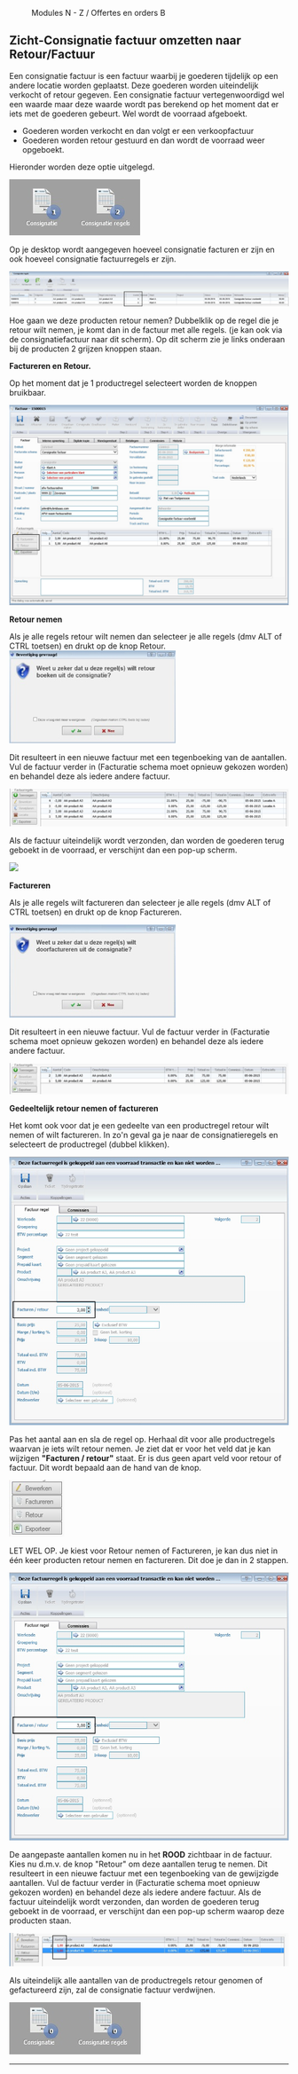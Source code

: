 <properties>
	<page>
		<title>Offerte en Order</title>
	</page>
	<menu>
		<position>Modules N - Z / Offertes en orders</position> 
		<title>Zicht-Consignatie factuur omzetten</title>
	<sort>B</sort>
	</menu>
</properties>

## Zicht-Consignatie factuur omzetten naar Retour/Factuur ##

Een consignatie factuur is een factuur waarbij je goederen tijdelijk op een andere locatie worden geplaatst. Deze goederen worden uiteindelijk verkocht of retour gegeven. 
Een consignatie factuur vertegenwoordigd wel een waarde maar deze waarde wordt pas berekend op het moment dat er iets met de goederen gebeurt. Wel wordt de voorraad afgeboekt.

- Goederen worden verkocht en dan volgt er een verkoopfactuur
- Goederen worden retour gestuurd en dan wordt de voorraad weer opgeboekt. 

Hieronder worden deze optie uitgelegd.

![](images/consignatie-desktop.jpg) 

Op je desktop wordt aangegeven hoeveel consignatie facturen er zijn en ook hoeveel consignatie factuurregels er zijn.

![](images/consignatie-factuurregels.jpg) 

Hoe gaan we deze producten retour nemen?
Dubbelklik op de regel die je retour wilt nemen, je komt dan in de factuur met alle regels. (je kan ook via de consignatiefactuur naar dit scherm). Op dit scherm zie je links onderaan bij de producten 2 grijzen knoppen staan.

 **Factureren en Retour.**

Op het moment dat je 1 productregel selecteert worden de knoppen bruikbaar.

![](images/consignatie-factuurregels-knop.jpg) 

**Retour nemen**

Als je alle regels retour wilt nemen dan selecteer je alle regels (dmv ALT of CTRL toetsen) en drukt op de knop Retour.   
![](images/consignatie-knop-retour.jpg)

Dit resulteert in een nieuwe factuur met een tegenboeking van de aantallen. Vul de factuur verder in (Facturatie schema moet opnieuw gekozen worden) en behandel deze als iedere andere factuur.

![](images/consignatie-knop-retour-1.jpg)

Als de factuur uiteindelijk wordt verzonden, dan worden de goederen terug geboekt in de voorraad, er verschijnt dan een pop-up scherm.

![](images/consignatie-retour-factuur.jpg)

**Factureren**

Als je alle regels wilt factureren dan selecteer je alle regels (dmv ALT of CTRL toetsen) en drukt op de knop Factureren.   

![](images/consignatie-knop-factuur.jpg)

Dit resulteert in een nieuwe factuur. Vul de factuur verder in (Facturatie schema moet opnieuw gekozen worden) en behandel deze als iedere andere factuur.

![](images/consignatie-factuur-factuur.jpg)

**Gedeeltelijk retour nemen of factureren**

Het komt ook voor dat je een gedeelte van een productregel retour wilt nemen of wilt factureren. In zo'n geval ga je naar de consignatieregels en selecteert de productregel (dubbel klikken).

![](images/consignatie-gedeeltelijk.jpg)

Pas het aantal aan en sla de regel op. Herhaal dit voor alle productregels waarvan je iets wilt retour nemen. Je ziet dat er voor het veld dat je kan wijzigen **"Facturen / retour"** staat. Er is dus geen apart veld voor retour of factuur. Dit wordt bepaald aan de hand van de knop.

![](images/knop.jpg)

<div class="warning">LET WEL OP. Je kiest voor Retour nemen of Factureren, je kan dus niet in één keer producten retour nemen en factureren.
Dit doe je dan in 2 stappen.</div>

![](images/consignatie-gedeeltelijk.jpg)

De aangepaste aantallen komen nu in het **ROOD** zichtbaar in de factuur. 
Kies nu d.m.v. de knop "Retour" om deze aantallen terug te nemen.
Dit resulteert in een nieuwe factuur met een tegenboeking van de gewijzigde aantallen. Vul de factuur verder in (Facturatie schema moet opnieuw gekozen worden) en behandel deze als iedere andere factuur. Als de factuur uiteindelijk wordt verzonden, dan worden de goederen terug geboekt in de voorraad, er verschijnt dan een pop-up scherm waarop deze producten staan.
 
![](images/consignatie-gedeeltelijk-retour.jpg)

Als uiteindelijk alle aantallen van de productregels retour genomen of gefactureerd zijn, zal de consignatie factuur verdwijnen.

![](images/consignatie-eind.jpg) 

----------
